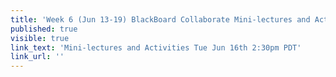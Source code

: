 ```yaml
---
title: 'Week 6 (Jun 13-19) BlackBoard Collaborate Mini-lectures and Activities'
published: true
visible: true
link_text: 'Mini-lectures and Activities Tue Jun 16th 2:30pm PDT'
link_url: ''
---
```

